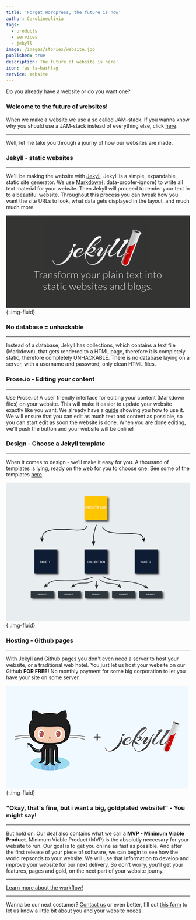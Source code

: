 ```yaml
---
title: 'Forget Wordpress, the future is now'
author: Carolineolivia
tags:
  - products
  - services
  - jekyll
image: /images/stories/website.jpg
published: true
description: The future of website is here!
icon: fas fa-hashtag
service: Website
---
```


Do you already have a website or do you want one?

### Welcome to the future of websites!

When we make a website we use a so called JAM-stack. If you wanna know why you should use a JAM-stack instead of everything else, click [here](/anything/we-re-jammin/).


---

Well, let me take you through a journy of how our websites are made.

### Jekyll - static websites

---

We'll be making the website with [Jekyll](https://jekyllrb.com). Jekyll is a simple, expandable, static site generator. We use [Markdown](https://www.markdownguide.org/){: data-proofer-ignore} to write all text material for your website. Then Jekyll will proceed to render your text in to a beautiful website. Throughout this process you can tweak how you want the site URLs to look, what data gets displayed in the layout, and much much more.

![Website](/images/stories/jekyll-og.png "Jekyll"){:.img-fluid}

### No database = unhackable

---

Instead of a database, Jekyll has collections, which contains a text file (Markdown), that gets rendered to a HTML page, therefore it is completely static, therefore completely UNHACKABLE. There is no database laying on a server, with a username and password, only clean HTML files.

### Prose.io - Editing your content

---

Use Prose.io! A user friendly interface for editing your content (Markdown files) on your website. This will make it easier to update your website exactly like you want. We already have a [guide](/anything/use-prose/) showing you how to use it. We will ensure that you can edit as much text and content as possible, so you can start edit as soon the website is done. When you are done editing, we'll push the button and your website will be online!

### Design - Choose a Jekyll template

---

When it comes to design - we'll make it easy for you. A thousand of templates is lying, ready on the web for you to choose one. See some of the templates [here](https://jekyllthemes.io/).

![Website](/images/stories/info-graphic-website.png "Our website flow"){:.img-fluid}


### Hosting - Github pages

---

With Jekyll and Github pages you don't even need a server to host your website, or a traditional web hotel. You just let us host your website on our Github **FOR FREE!** No monthly payment for some big corporation to let you have your site on some server.

![Website](/images/stories/jekyll_ghpages.png "Jekyll + GHpages"){:.img-fluid}

### "Okay, that's fine, but i want a big, goldplated website!" - You might say!

---

But hold on. Our deal also contains what we call a **MVP - Minimum Viable Product**.
Minimum Viable Product (MVP) is the absolutly neccesary for your website to run. Our goal is to get you online as fast as possible. And after the first release of your piece of software, we can begin to see how the world repsonds to your website. We will use that information to develop and improve your website for our next delivery. So don't worry, you'll get your features, pages and gold, on the next part of your website journy.

---

[Learn more about the workflow!](/flow/)

---

Wanna be our next costumer? [Contact us](/callme/) or even better, fill out [this form](/website-form/) to let us know a little bit about you and your website needs.
